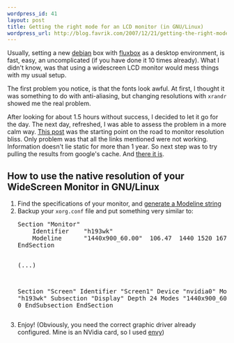 ```yaml
--- 
wordpress_id: 41
layout: post
title: Getting the right mode for an LCD monitor (in GNU/Linux)
wordpress_url: http://blog.favrik.com/2007/12/21/getting-the-right-mode-for-an-lcd-monitor-in-gnulinux/
---
```

Usually, setting a new <a href="http://debian.org">debian</a> box with <a href="http://fluxbox.org">fluxbox</a> as a desktop environment, is fast, easy, an uncomplicated (if you have done it 10 times already).  What I didn't know, was that using a widescreen LCD monitor would mess things with my usual setup.

The first problem you notice, is that the fonts look awful.  At first, I thought it was something to do with anti-aliasing, but changing resolutions with <code>xrandr</code> showed me the real problem.

After looking for about 1.5 hours without success, I decided to let it go for the day.  The next day, refreshed, I was able to assess the problem in a more calm way. <a href="http://ubuntuforums.org/showthread.php?t=237988">This post</a> was the starting point on the road to monitor resolution bliss.  Only problem was that all the links mentioned were not working. Information doesn't lie static for more than 1 year. So next step was to try pulling the results from google's cache. And <a href="http://72.14.205.104/search?q=cache:QlgTnyaR0GEJ:wiki.caoslinux.org/X_Server_Configuration+%22Getting+the+Right+Mode+for+an+LCD+monitor%22&hl=en&ct=clnk&cd=4&client=iceweasel-a">there it is</a>.

<h2>How to use the native resolution of your WideScreen Monitor in GNU/Linux</h2>
<ol>
	<li>Find the specifications of your monitor, and <a href="http://xtiming.sourceforge.net/cgi-bin/xtiming.pl">generate a Modeline string</a></li>
	<li>Backup your <code>xorg.conf</code> file and put something very similar to:</li>
<pre>
Section "Monitor"
    Identifier    "h193wk"
    Modeline      "1440x900_60.00"  106.47  1440 1520 1672 1904  900 901 904 932 -HSync +Vsync
EndSection

(...)

Section "Screen"
    Identifier    "Screen1"
    Device        "nvidia0"
    Monitor       "h193wk"
    Subsection "Display"
        Depth     24
        Modes     "1440x900_60.00"
        ViewPort  0 0
    EndSubsection
EndSection
</pre>
	<li>Enjoy!   (Obviously, you need the correct graphic driver already configured.  Mine is an NVidia card, so I used <a href="http://albertomilone.com/nvidia_scripts1.html">envy</a>)</li>
</ol>

